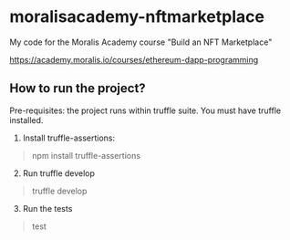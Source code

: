 # moralisacademy-nftmarketplace
My code for the Moralis Academy course "Build an NFT Marketplace"

https://academy.moralis.io/courses/ethereum-dapp-programming


## How to run the project?


Pre-requisites: the project runs within truffle suite. You must have truffle installed.

1. Install truffle-assertions:

> npm install truffle-assertions

2. Run truffle develop
> truffle develop

3. Run the tests
> test

